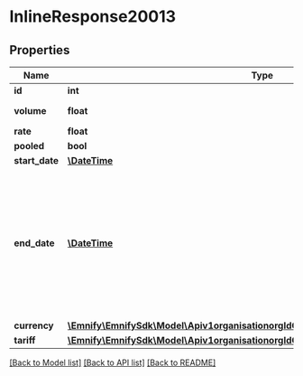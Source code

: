 # InlineResponse20013

## Properties
Name | Type | Description | Notes
------------ | ------------- | ------------- | -------------
**id** | **int** |  | [optional] 
**volume** | **float** | The volume in MB | [optional] 
**rate** | **float** |  | [optional] 
**pooled** | **bool** |  | [optional] 
**start_date** | [**\DateTime**](\DateTime.md) |  | [optional] 
**end_date** | [**\DateTime**](\DateTime.md) | End date will be omitted in the response, if it has been set to null. This means the inclusive volume will run infinitely. | [optional] 
**currency** | [**\Emnify\EmnifySdk\Model\Apiv1organisationorgIdOrMyinclusiveVolumeactiveCurrency**](Apiv1organisationorgIdOrMyinclusiveVolumeactiveCurrency.md) |  | [optional] 
**tariff** | [**\Emnify\EmnifySdk\Model\Apiv1organisationorgIdOrMyinclusiveVolumeactiveTariff**](Apiv1organisationorgIdOrMyinclusiveVolumeactiveTariff.md) |  | [optional] 

[[Back to Model list]](../../README.md#documentation-for-models) [[Back to API list]](../../README.md#documentation-for-api-endpoints) [[Back to README]](../../README.md)

